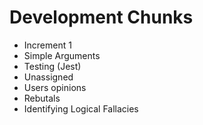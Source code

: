 # Development Chunks
* Increment 1
 * Simple Arguments
 * Testing (Jest)
* Unassigned
 * Users opinions
 * Rebutals
 * Identifying Logical Fallacies
